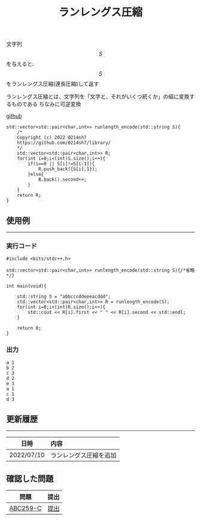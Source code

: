 ﻿---
title: "ランレングス圧縮"
permalink: /posts/run-length-encode
writer: 0214sh7
layout: library
---

文字列$$S$$を与えると、$$S$$をランレングス圧縮(連長圧縮)して返す

ランレングス圧縮とは、文字列を「文字と、それがいくつ続くか」の組に変換するものである
ちなみに可逆変換

[github](https://github.com/0214sh7/procon-library/blob/master/algorithm/runlength%20encode.cpp)

```
std::vector<std::pair<char,int>> runlength_encode(std::string S){
    /*
    Copyright (c) 2022 0214sh7
    https://github.com/0214sh7/library/
    */
    std::vector<std::pair<char,int>> R;
    for(int i=0;i<(int)S.size();i++){
        if(i==0 || S[i]!=S[i-1]){
            R.push_back({S[i],1});
        }else{
            R.back().second++;
        }
    }
    return R;
}
```


## 使用例
***

### 実行コード
```
#include <bits/stdc++.h>

std::vector<std::pair<char,int>> runlength_encode(std::string S){/*省略*/}

int main(void){
    
    std::string S = "abbcccddeeeacddd";
    std::vector<std::pair<char,int>> R = runlength_encode(S);
    for(int i=0;i<(int)R.size();i++){
        std::cout << R[i].first << " " << R[i].second << std::endl;
    }
    
    return 0;
}
```

### 出力
```
a 1
b 2
c 3
d 2
e 3
a 1
c 1
d 3
```

## 更新履歴
***

| 日時 | 内容 |
| :---: | :--- |
| 2022/07/10 | ランレングス圧縮を追加 |

## 確認した問題

| 問題 | 提出 |
| :---: | :--- |
| [ABC259-C](https://atcoder.jp/contests/abc259/tasks/abc259_c) | [提出](https://atcoder.jp/contests/abc259/submissions/33129519) |